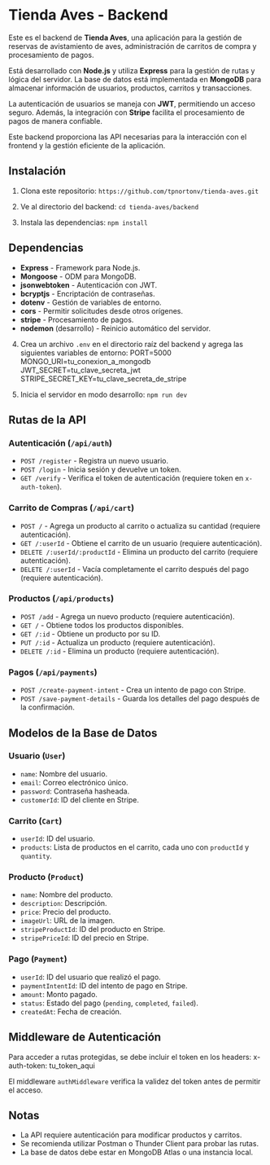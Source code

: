 # Tienda Aves - Backend

Este es el backend de **Tienda Aves**, una aplicación para la gestión de reservas de avistamiento de aves, administración de carritos de compra y procesamiento de pagos.  

Está desarrollado con **Node.js** y utiliza **Express** para la gestión de rutas y lógica del servidor. La base de datos está implementada en **MongoDB** para almacenar información de usuarios, productos, carritos y transacciones.  

La autenticación de usuarios se maneja con **JWT**, permitiendo un acceso seguro. Además, la integración con **Stripe** facilita el procesamiento de pagos de manera confiable.  

Este backend proporciona las API necesarias para la interacción con el frontend y la gestión eficiente de la aplicación.

## Instalación

1. Clona este repositorio: `https://github.com/tpnortonv/tienda-aves.git`

2. Ve al directorio del backend: `cd tienda-aves/backend`

3. Instala las dependencias: `npm install`

## Dependencias

- **Express** - Framework para Node.js.
- **Mongoose** - ODM para MongoDB.
- **jsonwebtoken** - Autenticación con JWT.
- **bcryptjs** - Encriptación de contraseñas.
- **dotenv** - Gestión de variables de entorno.
- **cors** - Permitir solicitudes desde otros orígenes.
- **stripe** - Procesamiento de pagos.
- **nodemon** (desarrollo) - Reinicio automático del servidor.


4. Crea un archivo `.env` en el directorio raíz del backend y agrega las siguientes variables de entorno:
PORT=5000 MONGO_URI=tu_conexion_a_mongodb 
JWT_SECRET=tu_clave_secreta_jwt 
STRIPE_SECRET_KEY=tu_clave_secreta_de_stripe

5. Inicia el servidor en modo desarrollo: `npm run dev`

## Rutas de la API

### Autenticación (`/api/auth`)

- `POST /register` - Registra un nuevo usuario.
- `POST /login` - Inicia sesión y devuelve un token.
- `GET /verify` - Verifica el token de autenticación (requiere token en `x-auth-token`).

### Carrito de Compras (`/api/cart`)

- `POST /` - Agrega un producto al carrito o actualiza su cantidad (requiere autenticación).
- `GET /:userId` - Obtiene el carrito de un usuario (requiere autenticación).
- `DELETE /:userId/:productId` - Elimina un producto del carrito (requiere autenticación).
- `DELETE /:userId` - Vacía completamente el carrito después del pago (requiere autenticación).

### Productos (`/api/products`)

- `POST /add` - Agrega un nuevo producto (requiere autenticación).
- `GET /` - Obtiene todos los productos disponibles.
- `GET /:id` - Obtiene un producto por su ID.
- `PUT /:id` - Actualiza un producto (requiere autenticación).
- `DELETE /:id` - Elimina un producto (requiere autenticación).

### Pagos (`/api/payments`)

- `POST /create-payment-intent` - Crea un intento de pago con Stripe.
- `POST /save-payment-details` - Guarda los detalles del pago después de la confirmación.

## Modelos de la Base de Datos

### Usuario (`User`)

- `name`: Nombre del usuario.
- `email`: Correo electrónico único.
- `password`: Contraseña hasheada.
- `customerId`: ID del cliente en Stripe.

### Carrito (`Cart`)

- `userId`: ID del usuario.
- `products`: Lista de productos en el carrito, cada uno con `productId` y `quantity`.

### Producto (`Product`)

- `name`: Nombre del producto.
- `description`: Descripción.
- `price`: Precio del producto.
- `imageUrl`: URL de la imagen.
- `stripeProductId`: ID del producto en Stripe.
- `stripePriceId`: ID del precio en Stripe.

### Pago (`Payment`)

- `userId`: ID del usuario que realizó el pago.
- `paymentIntentId`: ID del intento de pago en Stripe.
- `amount`: Monto pagado.
- `status`: Estado del pago (`pending`, `completed`, `failed`).
- `createdAt`: Fecha de creación.

## Middleware de Autenticación

Para acceder a rutas protegidas, se debe incluir el token en los headers: 
x-auth-token: tu_token_aqui


El middleware `authMiddleware` verifica la validez del token antes de permitir el acceso.

## Notas

- La API requiere autenticación para modificar productos y carritos.
- Se recomienda utilizar Postman o Thunder Client para probar las rutas.
- La base de datos debe estar en MongoDB Atlas o una instancia local.






